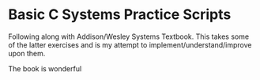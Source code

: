 # Basic C Systems Practice Scripts

Following along with Addison/Wesley Systems Textbook. This takes some of the latter exercises and is my attempt to implement/understand/improve upon them.

The book is wonderful

